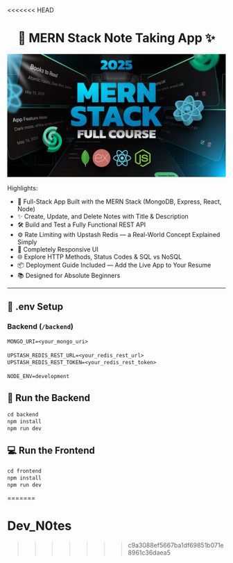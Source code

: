 <<<<<<< HEAD
<h1 align="center">📝 MERN Stack Note Taking App ✨</h1>

![Demo App](/frontend/public/screenshot-for-readme.png)

Highlights:

- 🧱 Full-Stack App Built with the MERN Stack (MongoDB, Express, React, Node)
- ✨ Create, Update, and Delete Notes with Title & Description
- 🛠️ Build and Test a Fully Functional REST API
- ⚙️ Rate Limiting with Upstash Redis — a Real-World Concept Explained Simply
- 🚀 Completely Responsive UI
- 🌐 Explore HTTP Methods, Status Codes & SQL vs NoSQL
- 📦 Deployment Guide Included — Add the Live App to Your Resume
- 📚 Designed for Absolute Beginners

---

## 🧪 .env Setup

### Backend (`/backend`)

```
MONGO_URI=<your_mongo_uri>

UPSTASH_REDIS_REST_URL=<your_redis_rest_url>
UPSTASH_REDIS_REST_TOKEN=<your_redis_rest_token>

NODE_ENV=development
```

## 🔧 Run the Backend

```
cd backend
npm install
npm run dev
```

## 💻 Run the Frontend

```
cd frontend
npm install
npm run dev
```
=======
# Dev_N0tes
>>>>>>> c9a3088ef5667ba1df69851b071e8961c36daea5
